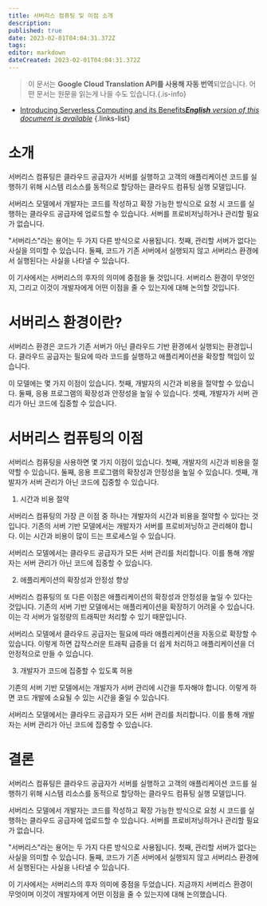 ```yaml
---
title: 서버리스 컴퓨팅 및 이점 소개
description: 
published: true
date: 2023-02-01T04:04:31.372Z
tags: 
editor: markdown
dateCreated: 2023-02-01T04:04:31.372Z
---
```


> 이 문서는 **Google Cloud Translation API를 사용해 자동 번역**되었습니다.
어떤 문서는 원문을 읽는게 나을 수도 있습니다.{.is-info}

- [Introducing Serverless Computing and its Benefits***English** version of this document is available*](/en/Knowledge-base/Common/introducing-serverless-computing-and-its-benefits)
{.links-list}



# 소개

서버리스 컴퓨팅은 클라우드 공급자가 서버를 실행하고 고객의 애플리케이션 코드를 실행하기 위해 시스템 리소스를 동적으로 할당하는 클라우드 컴퓨팅 실행 모델입니다.

서버리스 모델에서 개발자는 코드를 작성하고 확장 가능한 방식으로 요청 시 코드를 실행하는 클라우드 공급자에 업로드할 수 있습니다. 서버를 프로비저닝하거나 관리할 필요가 없습니다.

"서버리스"라는 용어는 두 가지 다른 방식으로 사용됩니다. 첫째, 관리할 서버가 없다는 사실을 의미할 수 있습니다. 둘째, 코드가 기존 서버에서 실행되지 않고 서버리스 환경에서 실행된다는 사실을 나타낼 수 있습니다.

이 기사에서는 서버리스의 후자의 의미에 중점을 둘 것입니다. 서버리스 환경이 무엇인지, 그리고 이것이 개발자에게 어떤 이점을 줄 수 있는지에 대해 논의할 것입니다.

# 서버리스 환경이란?

서버리스 환경은 코드가 기존 서버가 아닌 클라우드 기반 환경에서 실행되는 환경입니다. 클라우드 공급자는 필요에 따라 코드를 실행하고 애플리케이션을 확장할 책임이 있습니다.

이 모델에는 몇 가지 이점이 있습니다. 첫째, 개발자의 시간과 비용을 절약할 수 있습니다. 둘째, 응용 프로그램의 확장성과 안정성을 높일 수 있습니다. 셋째, 개발자가 서버 관리가 아닌 코드에 집중할 수 있습니다.

# 서버리스 컴퓨팅의 이점

서버리스 컴퓨팅을 사용하면 몇 가지 이점이 있습니다. 첫째, 개발자의 시간과 비용을 절약할 수 있습니다. 둘째, 응용 프로그램의 확장성과 안정성을 높일 수 있습니다. 셋째, 개발자가 서버 관리가 아닌 코드에 집중할 수 있습니다.

1. 시간과 비용 절약

서버리스 컴퓨팅의 가장 큰 이점 중 하나는 개발자의 시간과 비용을 절약할 수 있다는 것입니다. 기존의 서버 기반 모델에서는 개발자가 서버를 프로비저닝하고 관리해야 합니다. 이는 시간과 비용이 많이 드는 프로세스일 수 있습니다.

서버리스 모델에서는 클라우드 공급자가 모든 서버 관리를 처리합니다. 이를 통해 개발자는 서버 관리가 아닌 코드에 집중할 수 있습니다.

2. 애플리케이션의 확장성과 안정성 향상

서버리스 컴퓨팅의 또 다른 이점은 애플리케이션의 확장성과 안정성을 높일 수 있다는 것입니다. 기존의 서버 기반 모델에서는 애플리케이션을 확장하기 어려울 수 있습니다. 이는 각 서버가 일정량의 트래픽만 처리할 수 있기 때문입니다.

서버리스 모델에서 클라우드 공급자는 필요에 따라 애플리케이션을 자동으로 확장할 수 있습니다. 이렇게 하면 갑작스러운 트래픽 급증을 더 쉽게 처리하고 애플리케이션을 더 안정적으로 만들 수 있습니다.

3. 개발자가 코드에 집중할 수 있도록 허용

기존의 서버 기반 모델에서는 개발자가 서버 관리에 시간을 투자해야 합니다. 이렇게 하면 코드 개발에 소요될 수 있는 시간을 줄일 수 있습니다.

서버리스 모델에서는 클라우드 공급자가 모든 서버 관리를 처리합니다. 이를 통해 개발자는 서버 관리가 아닌 코드에 집중할 수 있습니다.

# 결론

서버리스 컴퓨팅은 클라우드 공급자가 서버를 실행하고 고객의 애플리케이션 코드를 실행하기 위해 시스템 리소스를 동적으로 할당하는 클라우드 컴퓨팅 실행 모델입니다.

서버리스 모델에서 개발자는 코드를 작성하고 확장 가능한 방식으로 요청 시 코드를 실행하는 클라우드 공급자에 업로드할 수 있습니다. 서버를 프로비저닝하거나 관리할 필요가 없습니다.

"서버리스"라는 용어는 두 가지 다른 방식으로 사용됩니다. 첫째, 관리할 서버가 없다는 사실을 의미할 수 있습니다. 둘째, 코드가 기존 서버에서 실행되지 않고 서버리스 환경에서 실행된다는 사실을 나타낼 수 있습니다.

이 기사에서는 서버리스의 후자 의미에 중점을 두었습니다. 지금까지 서버리스 환경이 무엇이며 이것이 개발자에게 어떤 이점을 줄 수 있는지에 대해 논의했습니다.